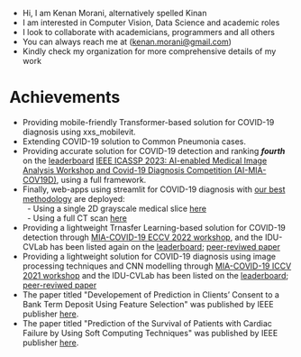 * Hi, I am Kenan Morani, alternatively spelled Kinan
* I am interested in Computer Vision, Data Science and academic roles
* I look to collaborate with academicians, programmers and all others
* You can always reach me at (kenan.morani@gmail.com)
* Kindly check my organization for more comprehensive details of my work

# Achievements
* Providing mobile-friendly Transformer-based solution for COVID-19 diagnosis using xxs_mobilevit.
* Extending COVID-19 solution to Common Pneumonia cases.
* Providing accurate solution for COVID-19 detection and ranking ***fourth*** on the [leaderboard](https://drive.google.com/file/d/1ATt-sqsSSaQczz-Qxj85LohwPD3T0i3W/view) [IEEE ICASSP 2023: AI-enabled Medical Image Analysis Workshop and Covid-19 Diagnosis Competition (AI-MIA-COV19D)](https://mlearn.lincoln.ac.uk/icassp-2023-ai-mia/), using a full framework.
* Finally, web-apps using streamlit for COVID-19 diagnosis with [our best methodology](https://github.com/IDU-CVLab/COV19D_3rd) are deployed: <br/> 
&nbsp; - Using a single 2D grayscale medical slice [here](https://kenanmorani-covid-19deployment-pipeline-app-82q4v6.streamlit.app/)   
&nbsp; - Using a full CT scan [here](https://kenanmorani-covid-19deployment-patient-level-predictions-d37izn.streamlit.app/)
* Providing a lightweight Trnasfer Learning-based solution for COVID-19 detection through [MIA-COVID-19 ECCV 2022 workshop](https://mlearn.lincoln.ac.uk/eccv-2022-ai-mia/), and the IDU-CVLab has been listed again on the [leaderboard](https://cpb-eu-w2.wpmucdn.com/blogs.lincoln.ac.uk/dist/c/6133/files/2022/07/mia_eccv_2022_leaderboard.pdf); [peer-reviwed paper](https://doi.org/10.26555/ijain.v9i3.1432)
* Providing a lightweight solution for COVID-19 diagnosis using image processing techniques and CNN modelling through [MIA-COVID-19 ICCV 2021 workshop](https://lnkd.in/eWwpPA6t) and the IDU-CVLab has been listed on the [leaderboard](https://cpb-eu-w2.wpmucdn.com/blogs.lincoln.ac.uk/dist/c/6133/files/2022/03/iccv_cov19d_leaderboard.pdf); [peer-reviwed paper](https://doi.org/10.1080/21681163.2023.2219765)
* The paper titled "Developement of Prediction in Clients’ Consent to a Bank Term Deposit Using Feature Selection" was published by IEEE publisher [here](https://ieeexplore.ieee.org/document/8751816).
* The paper titled "Prediction of the Survival of Patients with Cardiac Failure by Using Soft Computing Techniques" was published by IEEE publisher [here](https://cpb-eu-w2.wpmucdn.com/blogs.lincoln.ac.uk/dist/c/6133/files/2022/03/iccv_cov19d_leaderboard.pdf).
